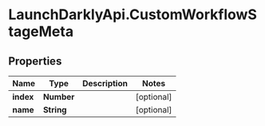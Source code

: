# LaunchDarklyApi.CustomWorkflowStageMeta

## Properties

Name | Type | Description | Notes
------------ | ------------- | ------------- | -------------
**index** | **Number** |  | [optional] 
**name** | **String** |  | [optional] 


